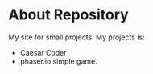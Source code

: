 # About Repository
My site for small projects.
My projects is:
* Caesar Coder
* phaser.io simple game.


